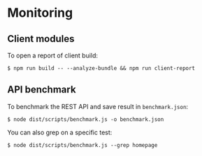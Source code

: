 # Monitoring

## Client modules

To open a report of client build:

```
$ npm run build -- --analyze-bundle && npm run client-report
```

## API benchmark

To benchmark the REST API and save result in `benchmark.json`:

```
$ node dist/scripts/benchmark.js -o benchmark.json
```

You can also grep on a specific test:

```
$ node dist/scripts/benchmark.js --grep homepage
```
